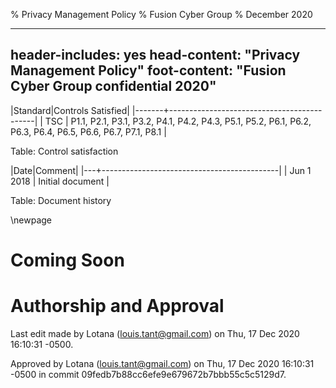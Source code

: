 % Privacy Management Policy
% Fusion Cyber Group
% December 2020

---
header-includes: yes
head-content: "Privacy Management Policy"
foot-content: "Fusion Cyber Group confidential 2020"
---

|Standard|Controls Satisfied|
|-------+--------------------------------------------|
| TSC | P1.1, P2.1, P3.1, P3.2, P4.1, P4.2, P4.3, P5.1, P5.2, P6.1, P6.2, P6.3, P6.4, P6.5, P6.6, P6.7, P7.1, P8.1 |

Table: Control satisfaction


|Date|Comment|
|---+--------------------------------------------|
| Jun 1 2018 | Initial document |

Table: Document history


\newpage


# Coming Soon

# Authorship and Approval
Last edit made by Lotana (louis.tant@gmail.com) on Thu, 17 Dec 2020 16:10:31 -0500.

Approved by Lotana (louis.tant@gmail.com) on Thu, 17 Dec 2020 16:10:31 -0500 in commit 09fedb7b88cc6efe9e679672b7bbb55c5c5129d7.